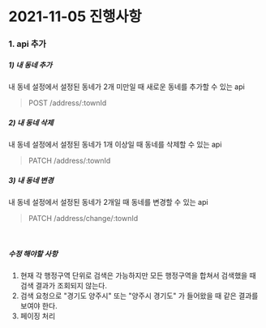# 2021-11-05 진행사항

### 1. api 추가

##### 1) 내 동네 추가

내 동네 설정에서 설정된 동네가 2개 미만일 때 새로운 동네를 추가할 수 있는 api

> POST
> /address/:townId

##### 2) 내 동네 삭제

내 동네 설정에서 설정된 동네가 1개 이상일 때 동네를 삭제할 수 있는 api

> PATCH
> /address/:townId

##### 3) 내 동네 변경

내 동네 설정에서 설정된 동네가 2개일 때 동네를 변경할 수 있는 api

> PATCH
> /address/change/:townId

<br>

##### 수정 해야할 사항

1. 현재 각 행정구역 단위로 검색은 가능하지만 모든 행정구역을 합쳐서 검색했을 때 검색 결과가 조회되지 않는다.
2. 검색 요청으로 "경기도 양주시" 또는 "양주시 경기도" 가 들어왔을 때 같은 결과를 보여야 한다.
3. 페이징 처리
